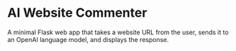 # AI Website Commenter

A minimal Flask web app that takes a website URL from the user, sends it to an OpenAI language model, and displays the response.


